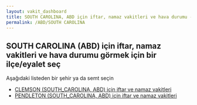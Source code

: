 ```yaml
---
layout: vakit_dashboard
title: SOUTH CAROLINA, ABD için iftar, namaz vakitleri ve hava durumu - ilçe/eyalet seç
permalink: /ABD/SOUTH CAROLINA
---
```


## SOUTH CAROLINA (ABD) için iftar, namaz vakitleri ve hava durumu  görmek için bir ilçe/eyalet seç

Aşağıdaki listeden bir şehir ya da semt seçin

* [CLEMSON (SOUTH_CAROLINA, ABD) için iftar ve namaz vakitleri](/ABD/SOUTH_CAROLINA/CLEMSON)
* [PENDLETON (SOUTH_CAROLINA, ABD) için iftar ve namaz vakitleri](/ABD/SOUTH_CAROLINA/PENDLETON)

<script type="text/javascript">
  var GLOBAL_COUNTRY = 'ABD';
  var GLOBAL_CITY = 'SOUTH CAROLINA';
  var GLOBAL_STATE = 'SOUTH CAROLINA';
</script>
